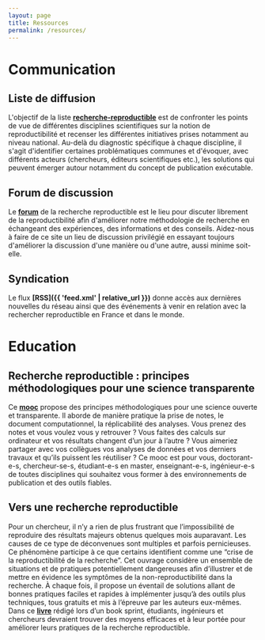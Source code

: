 ```yaml
---
layout: page
title: Ressources
permalink: /resources/
---
```


# Communication

## Liste de diffusion

L'objectif de la liste
**[recherche-reproductible](https://listes.univ-orleans.fr/sympa/subscribe/recherche-reproductible)**
est de confronter les points de vue de différentes disciplines
scientifiques sur la notion de reproductibilité et recenser les
différentes initiatives prises notamment au niveau national. Au-delà
du diagnostic spécifique à chaque discipline, il s'agit d'identifier
certaines problématiques communes et d'évoquer, avec différents
acteurs (chercheurs, éditeurs scientifiques etc.), les solutions qui
peuvent émerger autour notamment du concept de publication exécutable.

## Forum de discussion

Le **[forum](https://reproducible-research.inria.fr)** de la recherche reproductible est le lieu pour discuter librement de la reproductibilité afin d'améliorer notre méthodologie de recherche en échangeant des expériences, des informations et des conseils. Aidez-nous à faire de ce site un lieu de discussion privilégié en essayant toujours d'améliorer la discussion d'une manière ou d'une autre, aussi minime soit-elle.

## Syndication

Le flux **[RSS]({{ 'feed.xml' | relative_url }})** donne accès aux dernières nouvelles du réseau ainsi que des événements à venir en relation avec la rechercher reproductible en France et dans le monde.

# Education

## Recherche reproductible : principes méthodologiques pour une science transparente

Ce **[mooc](https://www.fun-mooc.fr/en/courses/reproducible-research-methodological-principles-transparent-scie/)** propose des principes méthodologiques pour une science ouverte et transparente. Il aborde de manière pratique la prise de notes, le document computationnel, la réplicabilité des analyses. Vous prenez des notes et vous voulez vous y retrouver ? Vous faites des calculs sur ordinateur et vos résultats changent d’un jour à l’autre ? Vous aimeriez partager avec vos collègues vos analyses de données et vos derniers travaux et qu’ils puissent les réutiliser ? Ce mooc est pour vous, doctorant-e-s, chercheur-se-s, étudiant-e-s en master, enseignant-e-s, ingénieur-e-s de toutes disciplines qui souhaitez vous former à des environnements de publication et des outils fiables.


## Vers une recherche reproductible

Pour un chercheur, il n’y a rien de plus frustrant que l’impossibilité de reproduire des résultats majeurs obtenus quelques mois auparavant. Les causes de ce type de déconvenues sont multiples et parfois pernicieuses. Ce phénomène participe à ce que certains identifient comme une “crise de la reproductibilité de la recherche”. Cet ouvrage considère un ensemble de situations et de pratiques potentiellement dangereuses afin d’illustrer et de mettre en évidence les symptômes de la non-reproductibilité dans la recherche. À chaque fois, il propose un éventail de solutions allant de bonnes pratiques faciles et rapides à implémenter jusqu’à des outils plus techniques, tous gratuits et mis à l’épreuve par les auteurs eux-mêmes. Dans ce **[livre](https://rr-france.github.io/bookrr/)** rédigé lors d’un book sprint, étudiants, ingénieurs et chercheurs devraient trouver des moyens efficaces et à leur portée pour améliorer leurs pratiques de la recherche reproductible.
